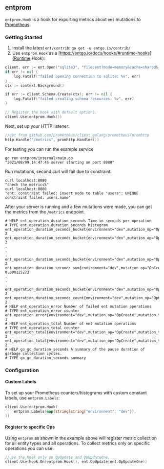 ## entprom

`entprom.Hook` is a hook for exporting metrics about `ent` mutations to [Prometheus](https://prometheus.io).

### Getting Started

1. Install the latest `ent/contrib`:
   `go get -u entgo.io/contrib/`
2. Use `entprom.Hook` as a [https://entgo.io/docs/hooks/#runtime-hooks](Runtime Hook):
```go {2-5}
client, err := ent.Open("sqlite3", "file:ent?mode=memory&cache=shared&_fk=1")
if err != nil {
    log.Fatalf("failed opening connection to sqlite: %v", err)
}
ctx := context.Background()

if err := client.Schema.Create(ctx); err != nil {
    log.Fatalf("failed creating schema resources: %v", err)
}

// Register the hook with default options.
client.Use(entprom.Hook()) 
```

Next, set up your HTTP listener:
```go
//get from github.com/prometheus/client_golang/prometheus/promhttp
http.Handle("/metrics", promhttp.Handler())
```

For testing you can run the example service
```shell
go run entprom/internal/main.go
"2021/08/09 14:47:46 server starting on port 8080"
```
Run mutations, second curl will fail due to constraint.
```shell
curl localhost:8080
"check the metrics%"
curl localhost:8080
"ent: constraint failed: insert node to table "users": UNIQUE constraint failed: users.name"
```
After your server is running and a few mutations were made, you can get the metrics from the `/metrics` endpoint.
```shell
# HELP ent_operation_duration_seconds Time in seconds per operation
# TYPE ent_operation_duration_seconds histogram
ent_operation_duration_seconds_bucket{environment="dev",mutation_op="OpCreate",mutation_type="File",le="0.005"} 2
ent_operation_duration_seconds_bucket{environment="dev",mutation_op="OpCreate",mutation_type="File",le="0.01"} 2
.
.
.
ent_operation_duration_seconds_bucket{environment="dev",mutation_op="OpCreate",mutation_type="File",le="+Inf"} 2
ent_operation_duration_seconds_sum{environment="dev",mutation_op="OpCreate",mutation_type="File"} 0.000125273
.
.
.
ent_operation_duration_seconds_bucket{environment="dev",mutation_op="OpCreate",mutation_type="User",le="10"} 2
ent_operation_duration_seconds_count{environment="dev",mutation_op="OpCreate",mutation_type="User"} 2
# HELP ent_operation_error Number of failed ent mutation operations
# TYPE ent_operation_error counter
ent_operation_error{environment="dev",mutation_op="OpCreate",mutation_type="User"} 1
# HELP ent_operation_total Number of ent mutation operations
# TYPE ent_operation_total counter
ent_operation_total{environment="dev",mutation_op="OpCreate",mutation_type="File"} 2
ent_operation_total{environment="dev",mutation_op="OpCreate",mutation_type="User"} 2
# HELP go_gc_duration_seconds A summary of the pause duration of garbage collection cycles.
# TYPE go_gc_duration_seconds summary
```
### Configuration

#### Custom Labels

To set up your Prometheus counters/histograms with custom constant labels, use `entprom.Labels`:

```go
client.Use(entprom.Hook(
    entprom.Labels(map[string]string{"environment": "dev"}),
))
```

#### Register to specific Ops

Using `entprom` as shown in the example above will register metric collection for all entity types
and all operations. To collect metrics only on specific operations you can use:

```go
//use the hook only on OpUpdate and OpUpdateOne.
client.Use(hook.On(entprom.Hook(), ent.OpUpdate|ent.OpUpdateOne))
```